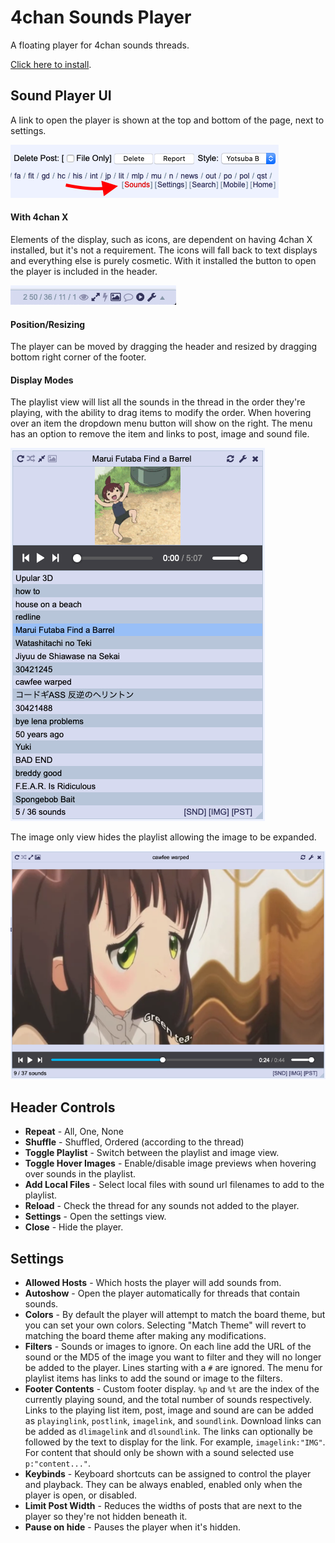 # 4chan Sounds Player

A floating player for 4chan sounds threads. 

[Click here to install](https://raw.githubusercontent.com/rcc11/4chan-sounds-player/master/dist/4chan-sounds-player.user.js).

## Sound Player UI

A link to open the player is shown at the top and bottom of the page, next to settings.

![Playlist UI](./images/button-native.png)

#### With 4chan X

Elements of the display, such as icons, are dependent on having 4chan X installed, but it's not a requirement. The icons will fall back to text displays and everything else is purely cosmetic. With it installed the button to open the player is included in the header.

![Playlist UI](./images/button-4chan-x.png)

#### Position/Resizing

The player can be moved by dragging the header and resized by dragging bottom right corner of the footer.

#### Display Modes

The playlist view will list all the sounds in the thread in the order they're playing, with the ability to drag items to modify the order. When hovering over an item the dropdown menu button will show on the right. The menu has an option to remove the item and links to post, image and sound file.

![Playlist UI](./images/playlist.png)

The image only view hides the playlist allowing the image to be expanded.

![Playlist UI](./images/green-tea.png)

## Header Controls
- __Repeat__ - All, One, None
- __Shuffle__ - Shuffled, Ordered (according to the thread)
- __Toggle Playlist__ - Switch between the playlist and image view.
- __Toggle Hover Images__ - Enable/disable image previews when hovering over sounds in the playlist.
- __Add Local Files__ - Select local files with sound url filenames to add to the playlist.
- __Reload__ - Check the thread for any sounds not added to the player.
- __Settings__ - Open the settings view.
- __Close__ - Hide the player.

## Settings

- __Allowed Hosts__ - Which hosts the player will add sounds from.
- __Autoshow__ - Open the player automatically for threads that contain sounds.
- __Colors__ - By default the player will attempt to match the board theme, but you can set your own colors. Selecting "Match Theme" will revert to matching the board theme after making any modifications.
- __Filters__ - Sounds or images to ignore. On each line add the URL of the sound or the MD5 of the image you want to filter and they will no longer be added to the player. Lines starting with a `#` are ignored. The menu for playlist items has links to add the sound or image to the filters.
- __Footer Contents__ - Custom footer display. `%p` and `%t` are the index of the currently playing sound, and the total number of sounds respectively. Links to the playing list item, post, image and sound are can be added as `playinglink`, `postlink`, `imagelink`, and `soundlink`. Download links can be added as `dlimagelink` and `dlsoundlink`. The links can optionally be followed by the text to display for the link. For example, `imagelink:"IMG"`. For content that should only be shown with a sound selected use `p:"content..."`.
- __Keybinds__ - Keyboard shortcuts can be assigned to control the player and playback. They can be always enabled, enabled only when the player is open, or disabled.
- __Limit Post Width__ - Reduces the widths of posts that are next to the player so they're not hidden beneath it.
- __Pause on hide__ - Pauses the player when it's hidden.
